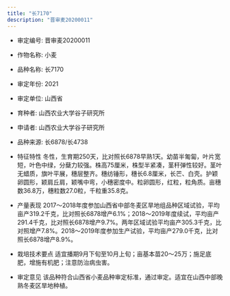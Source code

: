 ```yaml
---
title: "长7170"
description: "晋审麦20200011"
---
```

* 审定编号:  晋审麦20200011

*  作物名称:  小麦

*  品种名称:  长7170

*  审定年份:  2021

*  审定单位:  山西省

* 育种者:  山西农业大学谷子研究所

*  申请者:  山西农业大学谷子研究所

*  品种来源:  长6878/长4738

*  特征特性
冬性，生育期250天，比对照长6878早熟1天。幼苗半匍匐，叶片宽短，叶色中绿，分蘖力较强。株高75厘米，株型半紧凑，茎秆弹性较好。茎叶无蜡质，旗叶平展，穗层整齐。穗纺锤形，穗长6.8厘米，长芒、白壳。护颖卵圆形，颖肩丘肩，颖嘴中弯，小穗密度中。粒卵圆形，红粒，粒角质。亩穗数36.8万，穗粒数27.0粒，千粒重35.8克。

*  产量表现
2017～2018年度参加山西省中部冬麦区旱地组品种区域试验，平均亩产319.2千克，比对照长6878增产6.1%；2018～2019年度续试，平均亩产291.4千克，比对照长6878增产9.7%。两年区域试验平均亩产305.3千克，比对照增产7.8%。2018～2019年度参加生产试验，平均亩产279.0千克，比对照长6878增产8.9%。

*  栽培技术要点
适宜播期9月下旬至10月上旬；亩基本苗20～25万；施足底肥，增施有机肥；注意防治病虫害。

*  审定意见
该品种符合山西省小麦品种审定标准，通过审定。适宜在山西中部晚熟冬麦区旱地种植。
